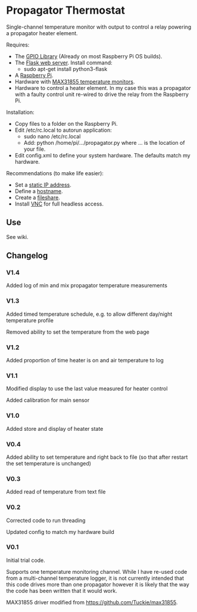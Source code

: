 # Propagator Thermostat
Single-channel temperature monitor with output to control a relay powering a propagator heater element.

Requires:
- The [GPIO Library](https://code.google.com/p/raspberry-gpio-python/) (Already on most Raspberry Pi OS builds).
- The [Flask web server](https://www.raspberrypi.org/learning/python-web-server-with-flask/worksheet/). Install command:
  - sudo apt-get install python3-flask
- A [Raspberry Pi](http://www.raspberrypi.org/).
- Hardware with [MAX31855 temperature monitors](https://www.maximintegrated.com/en/products/analog/sensors-and-sensor-interface/MAX31855.html).
- Hardware to control a heater element. In my case this was a propagator with a faulty control unit re-wired to drive the relay from the Raspberry Pi.

Installation:
- Copy files to a folder on the Raspberry Pi.
- Edit /etc/rc.local to autorun application:
   - sudo nano /etc/rc.local
   - Add: python /home/pi/.../propagator.py where ... is the location of your file.
- Edit config.xml to define your system hardware. The defaults match my hardware.
    
Recommendations (to make life easier):
- Set a [static IP address](https://www.modmypi.com/blog/tutorial-how-to-give-your-raspberry-pi-a-static-ip-address).
- Define a [hostname](http://www.simonthepiman.com/how_to_rename_my_raspberry_pi.php).
- Create a [fileshare](http://raspberrypihq.com/how-to-share-a-folder-with-a-windows-computer-from-a-raspberry-pi/).
- Install [VNC](https://www.raspberrypi.org/documentation/remote-access/vnc/) for full headless access.

## Use

See wiki.

## Changelog

### V1.4
Added log of min and mix propagator temperature measurements

### V1.3
Added timed temperature schedule, e.g. to allow different day/night temperature profile

Removed ability to set the temperature from the web page

### V1.2
Added proportion of time heater is on and air temperature to log

### V1.1
Modified display to use the last value measured for heater control

Added calibration for main sensor

### V1.0
Added store and display of heater state

### V0.4
Added ability to set temperature and right back to file (so that after restart the set temperature is unchanged)

### V0.3
Added read of temperature from text file

### V0.2
Corrected code to run threading

Updated config to match my hardware build

### V0.1
Initial trial code.

Supports one temperature monitoring channel. While I have re-used code from a multi-channel temperature logger, it is not currently intended that this code drives more than one propagator however it is likely that the way the code has been written that it would work.

MAX31855 driver modified from https://github.com/Tuckie/max31855.
